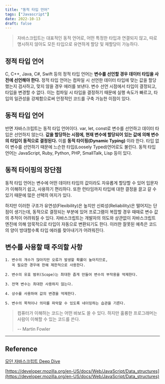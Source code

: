 ```yaml
---
title: "동적 타입 언어"
tags: ["Javascript"]
date: 2022-10-13
draft: false
---
```


> 자바스크립트는 대표적인 동적 언어로, 어떤 특정한 타입과 연결되지 않고, 따로 명시하지 않아도 모든 타입으로 유연하게 할당 및 재할당이 가능하다.

## 정적 타입 언어

C, C++, Java, C#, Swift 등의 정적 타입 언어는 **변수를 선언할 경우 데이터 타입을 사전에 선언해야 한다.** 정적 타입 언어는 컴파일 시 선언한 데이터 타입에 맞는 값을 할당했는지 검사하고, 맞지 않을 경우 에러를 보낸다. 변수 선언 시점에서 타입이 결정되고, 타입을 변경할 수 없다. 이는 컴파일 시 타입을 결정하기 때문에 실행 속도가 빠르고, 타입의 일관성을 강제함으로써 안정적인 코드를 구축 가능한 이점이 있다.

## 동적 타입 언어

반면 자바스크립트는 동적 타입 언어이다. var, let, const로 변수를 선언하고 데이터 타입은 선언하지 않는다. **값을 할당하는 시점에, 현재 변수에 할당되어 있는 값에 의해 변수의 타입이 동적으로 결정된다.** 이를 **동적 타이핑(Dynamic Typing)** 이라 한다. 타입 없이 변수를 선언하기 때문에 느슨한 타입(Loosely Typed)언어로도 불린다. 동적 타입 언어는 JavaScript, Ruby, Python, PHP, SmallTalk, Lisp 등이 있다.

## 동적 타이핑의 장단점

동적 타입 언어는 변수에 어떤 데이터 타입의 값이라도 자유롭게 할당할 수 있어 입문자가 이해하기 쉽고, 사용하기 편리하다. 또한 런타임까지 타입에 대한 결정을 끌고 갈 수 있기 때문에 많은 선택의 여지가 있다.

하지만 이러한 구조가 유연성(Flexibility)은 높지만 신뢰성(Reliability)은 떨어지는 단점이 생기는데, 동적으로 결정되는 부분에 있어 프로그램이 복잡할 경우 때때로 변수 값의 추적이 어려워질 수 있다. 자바스크립트는 개발자의 의도와 상관없이 자바스크립트 엔진에 의해 암묵적으로 타입이 자동으로 변환되기도 한다. 이러한 잘못된 예측은 코드의 양이 방대할수록 타입 에러를 찾아내기가 어려워진다.

## 변수를 사용할 때 주의할 사항

    1. 변수의 개수가 많아지만 오류가 발생할 확률이 높아지므로,
       꼭 필요한 경우에 한해 제한적으로 사용한다.

    2. 변수의 유효 범위(Scope)는 최대한 좁게 만들어 변수의 부작용을 억제한다.

    3. 전역 변수는 최대한 사용하지 않는다.

    4. 상수를 사용하여 값의 변경을 억제한다.

    5. 변수의 목적이나 의미를 파악할 수 있도록 네이밍하는 습관을 기른다.

> 컴퓨터가 이해하는 코드는 어떤 바보도 쓸 수 있다. 하지만 훌륭한 프로그래머는 사람이 이해할 수 있는 코드를 쓴다.
>
> -- Martin Fowler

---

## Reference

[모던 자바스크립트 Deep Dive](https://wikibook.co.kr/mjs/)

[https://developer.mozilla.org/en-US/docs/Web/JavaScript/Data_structures](https://developer.mozilla.org/en-US/docs/Web/JavaScript/Data_structures)
